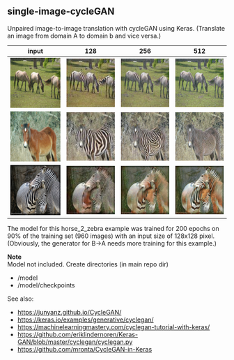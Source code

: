 ## single-image-cycleGAN
Unpaired image-to-image translation with cycleGAN using Keras. (Translate an image from domain A to domain b and vice versa.)


input  | 128 | 256 |  512
:-------------------------:|:-------------------------:|:-------------------------:|:-------------------------:
<img src="readme_files/horse_2_zebra_1_in.jpg" width="200" />|<img src="readme_files/horse_2_zebra_1_128.jpg" width="200" />|<img src="readme_files/horse_2_zebra_1_256.jpg" width="200" />|<img src="readme_files/horse_2_zebra_1_512.jpg" width="200" />
<img src="readme_files/horse_2_zebra_2_in.jpg" width="200" />|<img src="readme_files/horse_2_zebra_2_128.jpg" width="200" />|<img src="readme_files/horse_2_zebra_2_256.jpg" width="200" />|<img src="readme_files/horse_2_zebra_2_512.jpg" width="200" />
<img src="readme_files/zebra_2_horse_1_in.jpg" width="200" />|<img src="readme_files/zebra_2_horse_1_128.jpg" width="200" />|<img src="readme_files/zebra_2_horse_1_256.jpg" width="200" />|<img src="readme_files/zebra_2_horse_1_512.jpg" width="200" />
    

The model for this horse_2_zebra example was trained for 200 epochs on 90% of the training set (960 images) with an input size of 128x128 pixel.    
(Obviously, the generator for B->A needs more training for this example.)
    
**Note**    
Model not included. Create directories (in  main repo dir)
- /model
- /model/checkpoints

See also:
- https://junyanz.github.io/CycleGAN/
- https://keras.io/examples/generative/cyclegan/
- https://machinelearningmastery.com/cyclegan-tutorial-with-keras/
- https://github.com/eriklindernoren/Keras-GAN/blob/master/cyclegan/cyclegan.py
- https://github.com/mronta/CycleGAN-in-Keras